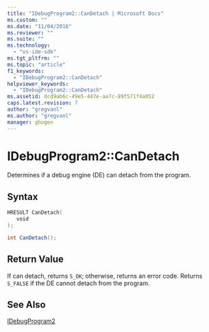 ```yaml
---
title: "IDebugProgram2::CanDetach | Microsoft Docs"
ms.custom: ""
ms.date: "11/04/2016"
ms.reviewer: ""
ms.suite: ""
ms.technology: 
  - "vs-ide-sdk"
ms.tgt_pltfrm: ""
ms.topic: "article"
f1_keywords: 
  - "IDebugProgram2::CanDetach"
helpviewer_keywords: 
  - "IDebugProgram2::CanDetach"
ms.assetid: dcd9ab6c-49e5-447e-aa7c-89f571f4a052
caps.latest.revision: 7
author: "gregvanl"
ms.author: "gregvanl"
manager: ghogen
---
```

# IDebugProgram2::CanDetach
Determines if a debug engine (DE) can detach from the program.  
  
## Syntax  
  
```cpp  
HRESULT CanDetach(  
   void  
);  
```  
  
```csharp  
int CanDetach();  
```  
  
## Return Value  
 If can detach, returns `S_OK`; otherwise, returns an error code. Returns `S_FALSE` if the DE cannot detach from the program.  
  
## See Also  
 [IDebugProgram2](../../../extensibility/debugger/reference/idebugprogram2.md)